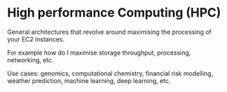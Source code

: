 # High performance Computing (HPC)

General architectures that revolve around maximising the processing of your EC2 instances.

For example how do I maximise storage throughput, processing, networking, etc.

Use cases: genomics, computational chemistry, financial risk modelling, weather prediction, machine learning, deep learning, etc.

